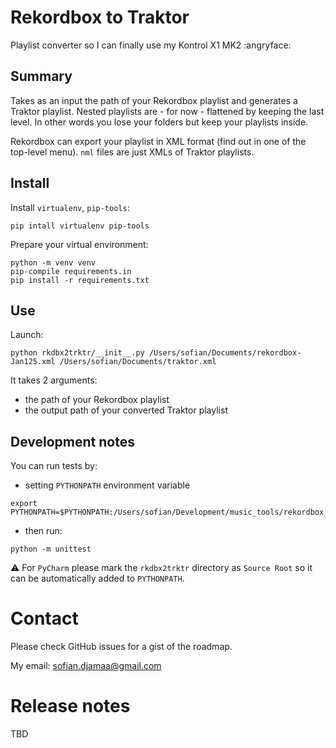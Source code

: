 # Rekordbox to Traktor
Playlist converter so I can finally use my Kontrol X1 MK2 :angryface:

## Summary
Takes as an input the path of your Rekordbox playlist and generates a Traktor playlist.
Nested playlists are - for now - flattened by keeping the last level. In other words you lose your folders but keep your playlists inside.

Rekordbox can export your playlist in XML format (find out in one of the top-level menu). `nml` files are just XMLs of Traktor playlists.
## Install

Install `virtualenv`, `pip-tools`:

```commandline
pip intall virtualenv pip-tools
```

Prepare your virtual environment:
```commandline
python -m venv venv
pip-compile requirements.in
pip install -r requirements.txt
```

## Use
Launch:
```commandline
python rkdbx2trktr/__init__.py /Users/sofian/Documents/rekordbox-Jan125.xml /Users/sofian/Documents/traktor.xml
```

It takes 2 arguments:
- the path of your Rekordbox playlist
- the output path of your converted Traktor playlist

## Development notes

You can run tests by:
- setting `PYTHONPATH` environment variable
```commandline
export PYTHONPATH=$PYTHONPATH:/Users/sofian/Development/music_tools/rekordbox_to_traktor/rkdbx2trktr
```
- then run:
```commandline
python -m unittest
```

⚠️ For `PyCharm` please mark the `rkdbx2trktr` directory as `Source Root` so it can be automatically added to `PYTHONPATH`.

# Contact

Please check GitHub issues for a gist of the roadmap.

My email: sofian.djamaa@gmail.com

# Release notes

TBD